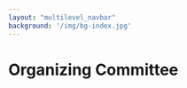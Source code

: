 ```yaml
---
layout: "multilevel_navbar"
background: '/img/bg-index.jpg'
---
```



# Organizing Committee




